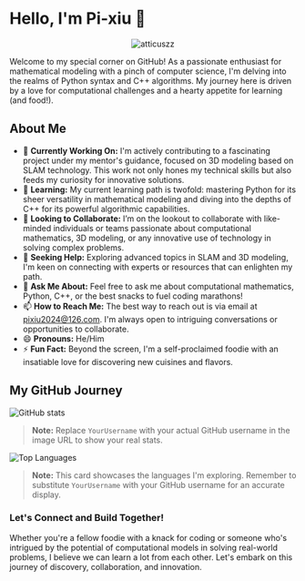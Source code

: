 # Hello, I'm Pi-xiu 👋
<p align="center">
  <img src="https://komarev.com/ghpvc/?username=atticuszz&label=Profile%20views&color=0e75b6&style=flat" alt="atticuszz" />
</p>
Welcome to my special corner on GitHub! As a passionate enthusiast for mathematical modeling with a pinch of computer science, I'm delving into the realms of Python syntax and C++ algorithms. My journey here is driven by a love for computational challenges and a hearty appetite for learning (and food!).

## About Me

- 🔭 **Currently Working On:** I'm actively contributing to a fascinating project under my mentor's guidance, focused on 3D modeling based on SLAM technology. This work not only hones my technical skills but also feeds my curiosity for innovative solutions.
- 🌱 **Learning:** My current learning path is twofold: mastering Python for its sheer versatility in mathematical modeling and diving into the depths of C++ for its powerful algorithmic capabilities.
- 👯 **Looking to Collaborate:** I’m on the lookout to collaborate with like-minded individuals or teams passionate about computational mathematics, 3D modeling, or any innovative use of technology in solving complex problems.
- 🤔 **Seeking Help:** Exploring advanced topics in SLAM and 3D modeling, I'm keen on connecting with experts or resources that can enlighten my path.
- 💬 **Ask Me About:** Feel free to ask me about computational mathematics, Python, C++, or the best snacks to fuel coding marathons!
- 📫 **How to Reach Me:** The best way to reach out is via email at pixiu2024@126.com. I'm always open to intriguing conversations or opportunities to collaborate.
- 😄 **Pronouns:** He/Him
- ⚡ **Fun Fact:** Beyond the screen, I'm a self-proclaimed foodie with an insatiable love for discovering new cuisines and flavors. 

## My GitHub Journey

![GitHub stats](https://github-readme-stats.vercel.app/api?username=YourUsername&show_icons=true&theme=radical&hide=stars,prs)
> **Note:** Replace `YourUsername` with your actual GitHub username in the image URL to show your real stats.

![Top Languages](https://github-readme-stats.vercel.app/api/top-langs/?username=YourUsername&layout=compact&theme=radical)
> **Note:** This card showcases the languages I'm exploring. Remember to substitute `YourUsername` with your GitHub username for an accurate display.

### Let's Connect and Build Together!

Whether you're a fellow foodie with a knack for coding or someone who's intrigued by the potential of computational models in solving real-world problems, I believe we can learn a lot from each other. Let's embark on this journey of discovery, collaboration, and innovation.
